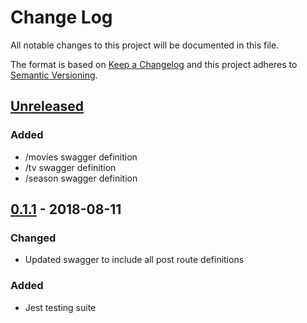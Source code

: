 # Change Log

All notable changes to this project will be documented in this file.

The format is based on [Keep a Changelog](http://keepachangelog.com/)
and this project adheres to [Semantic Versioning](http://semver.org/).

## [Unreleased][]
### Added
- /movies swagger definition
- /tv swagger definition
- /season swagger definition

## [0.1.1][] - 2018-08-11
### Changed
- Updated swagger to include all post route definitions

### Added
- Jest testing suite


[Unreleased]: https://github.com/tomdaniels/plex-requests-api/compare/v0.1.1...HEAD
[0.1.1]: https://github.com/tomdaniels/plex-requests-api/tree/v0.1.1
